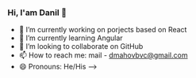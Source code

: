 ### Hi, I'am Danil 👋
- 🔭 I’m currently working on porjects based on React 
- 🌱 I’m currently learning Angular
- 👯 I’m looking to collaborate on GitHub
- 📫 How to reach me: mail - dmahovbvc@gmail.com
- 😄 Pronouns: He/His
-->
